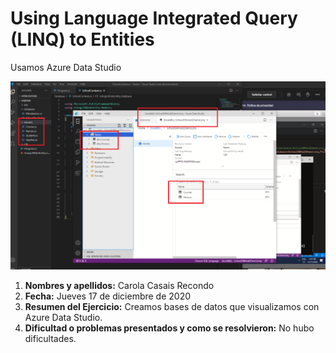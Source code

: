 # Using Language Integrated Query (LINQ) to Entities

Usamos Azure Data Studio

![imagen](img1.png)

1. **Nombres y apellidos:** Carola Casais Recondo
2. **Fecha:** Jueves 17 de diciembre de 2020
3. **Resumen del Ejercicio:** Creamos bases de datos que visualizamos con Azure Data Studio.
4. **Dificultad o problemas presentados y como se resolvieron:** No hubo dificultades.
